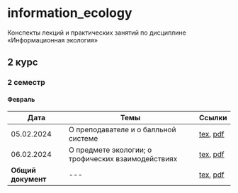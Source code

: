 # information_ecology

Конспекты лекций и практических занятий по дисциплине «Информационная экология»

## 2 курс

### 2 семестр

#### Февраль

| Дата | Темы | Ссылки |
|---|---|---|
| 05.02.2024 | О преподавателе и о балльной системе | [tex](years_02/semester_02/month_02/sources/05-02-2024.tex), [pdf](years_02/semester_02/month_02/renders/05-02-2024.pdf) |
| 06.02.2024 | О предмете экологии; о трофических взаимодействиях | [tex](years_02/semester_02/month_02/sources/06-02-2024.tex), [pdf](years_02/semester_02/month_02/renders/06-02-2024.pdf) |
| **Общий документ** | --- | [tex](years_02/semester_02/month_02/sources/main.tex), [pdf](years_02/semester_02/month_02/sources/main.pdf) |
